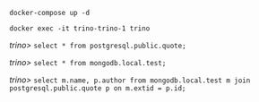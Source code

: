 `docker-compose up -d`

`docker exec -it trino-trino-1 trino`

_trino>_ `select * from postgresql.public.quote;`

_trino>_ `select * from mongodb.local.test;`

_trino>_ `select m.name, p.author from mongodb.local.test m join postgresql.public.quote p on m.extid = p.id;`

